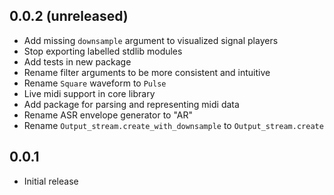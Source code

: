 ## 0.0.2 (unreleased)

- Add missing `downsample` argument to visualized signal players
- Stop exporting labelled stdlib modules
- Add tests in new package
- Rename filter arguments to be more consistent and intuitive
- Rename `Square` waveform to `Pulse`
- Live midi support in core library
- Add package for parsing and representing midi data
- Rename ASR envelope generator to "AR"
- Rename `Output_stream.create_with_downsample` to `Output_stream.create`

## 0.0.1

- Initial release
